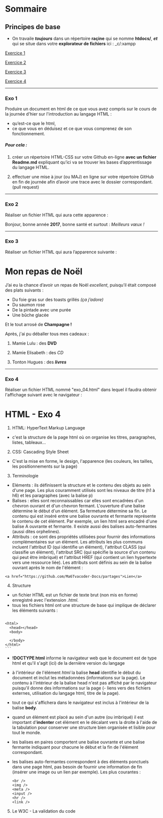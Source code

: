 # Sommaire

## Principes de base

- On travaile **_toujours_** dans un répertoire __raçine__ qui se nomme **htdocs/**, **_et_** qui se situe dans votre **explorateur de fichiers** ici : _c/:xampp

[Exercice 1](#exo01)

[Exercice 2](#exo02)

[Exercice 3](#exo03)

[Exercice 4](#exo04)

---

<a name="exo01">

### Exo 1

Produire un document en html de ce que vous avez compris sur le cours de la journée d'hier sur l'introduction au langage HTML :
- qu’est-ce que le html, 
- ce que vous en déduisez et ce que vous comprenez de son fonctionnement. 

##### Pour cela :
1. créer un répertoire HTML-CSS sur votre Github en-ligne  **avec un fichier Readme.md** expliquant qu’ici va se trouver les bases d’apprentissage du langage HTML.

2. effectuer une mise à jour (ou MAJ) en ligne sur votre répertoire GitHub en fin de journée afin d’avoir une trace avec le dossier correspondant. (pull request)

---

<a name="exo02">

### Exo 2

Réaliser un fichier HTML qui aura cette apparence :

Bonjour, bonne année **2017**, bonne santé et surtout : _Meilleurs vœux !_

---
<a name="exo03">

### Exo 3

Réaliser un fichier HTML qui aura l’apparence suivante :

# Mon repas de Noël

J’ai eu la chance d’avoir un repas de Noël _excellent_, puisqu’il était composé des plats
suivants :

- Du foie gras sur des toasts grillés _(ça j’adore)_
- Du saumon rose
- De la pintade avec une purée
- Une bûche glacée

Et le tout arrosé de **Champagne !**

Après, j'ai pu déballer tous mes cadeaux :

1. Mamie Lulu : des **DVD**

2. Mamie Elisabeth : des _CD_

3. Tonton Hugues : des **_livres_**

---
<a name="exo04">

### Exo 4

Réaliser un fichier HTML nommé "exo_04.html" dans lequel il faudra obtenir l'affichage suivant avec le navigateur :

# HTML - Exo 4

1. HTML: HyperText Markup Language
  - c'est la structure de la page html où on organise les titres, paragraphes, listes, tableaux...

2. CSS: Cascading Style Sheet
  - C'est la mise en forme, le design, l'apparence (les couleurs, les tailles, les positionnements sur la page)
  
3. Terminologie
  - Eléments : ils définissent la structure et le contenu des objets au sein d'une page. Les plus couramment utilisés sont les niveaux de titre (h1 à h6) et les paragraphes (avec la balise p)
  - Balises : elles sont reconnaissables car elles sont encadrées d'un chevron ouvrant et d'un chevron fermant. L'ouverture d'une balise détermine le début d'un élément. Sa fermeture détermine sa fin. Le contenu qui est inséré entre une balise ouvrante et fermante représente le contenu de cet élément. Par exemple, un lien html sera encadré d'une balise A ouvrante et fermante. Il existe aussi des balises auto-fermantes (aussi dites orphelines).
  - Attributs : ce sont des propriétés utilisées pour fournir des informations complémentaires sur un élément. Les attributs les plus communs incluent l'attribut ID (qui identifie un élément), l'attribut CLASS (qui classifie un élément), l'attribut SRC (qui spécifie la source d'un contenu qui peut être imbriqué) et l'attribut HREF (qui contient un lien hypertexte vers une ressource liée). Les attributs sont définis au sein de la balise ouvrant après le nom de l'élément :
  
  ```
  <a href="https://github.com/Ma6Tvacoder-Docs/partages">Lien</a>
  ```

4. Structure
  - un fichier HTML est un fichier de texte brut (non mis en forme) enregistré avec l'extension _.html_.
  - tous les fichiers html ont une structure de base qui implique de déclarer les éléments suivants :
    ```
  <!DOCTYPE html>
    <html>
      <head></head>
      <body>
    
      </body>
    </html>
    ```
    
  - **!DOCTYPE html** informe le navigateur web que le document est de type html et qu'il s'agit (ici) de la dernière version du langage
  - à l'intérieur de l'élément _html_ la balise **head** identifie le début du document et inclut les métadonnées (informations sur la page). Le contenu à l'intérieur de la balise head n'est pas affiché par le navigateur puisqu'il donne des informations sur la page (- liens vers des fichiers externes, utilisation du langage html, titre de la page).
  - tout ce qui s'affichera dans le navigateur est inclus à l'intérieur de la balise **body**.
  - quand un élément est placé au sein d'un autre (ou imbriqué) il est important d'**indenter** cet élément en le décalant vers la droite à l'aide de la tabulation pour conserver une structure bien organisée et lisible pour tout le monde.
  - les balises en paires comportent une balise ouvrante et une balise fermante indiquant pour chacune le début et la fin de l'élément correspondant.
  - les balises auto-fermantes correspondent à des éléments ponctuels dans une page html, pas besoin de fournir une information de fin (insérer une image ou un lien par exemple). Les plus courantes :
  
    ```
    <br />
    <img />
    <meta />
    <input />
    <hr />
    <link />
    ```
    
5. Le W3C - La validation du code
